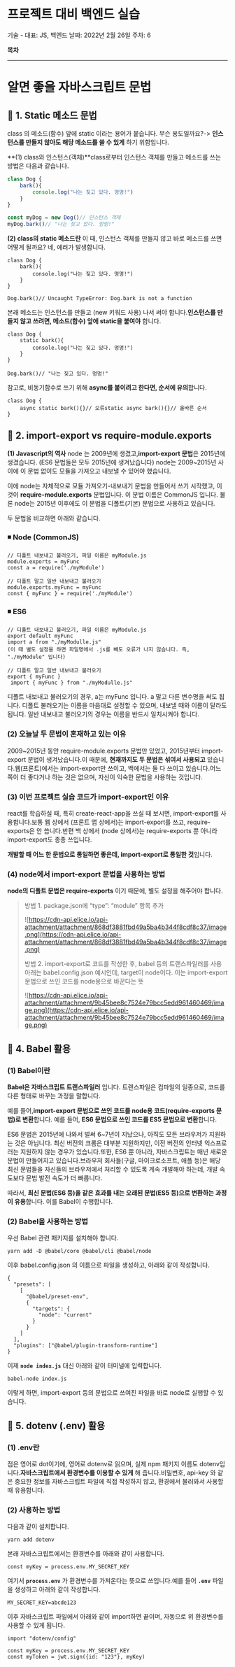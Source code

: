 ﻿# 프로젝트 대비 백엔드 실습
기술 - 대표: JS, 백엔드
날짜: 2022년 2월 26일
주차: 6

**목차**

---

# 알면 좋을 자바스크립트 문법

## 🔻 **1. Static 메소드 문법**

class 의 메소드(함수) 앞에 static 이라는 용어가 붙습니다. 무슨 용도일까요?-> **인스턴스를 만들지 않아도 해당 메소드를 쓸 수 있게** 하기 위함입니다.

**(1) class와 인스턴스(객체)**class로부터 인스턴스 객체를 만들고 메소드를 쓰는 방법은 다음과 같습니다.

```jsx
class Dog {
    bark(){
        console.log("나는 짖고 있다. 멍멍!")
    }
}

const myDog = new Dog()// 인스턴스 객체
myDog.bark()// "나는 짖고 있다. 멍멍!"
```

**(2) class의 static 메소드란**
이 때, 인스턴스 객체를 만들지 않고 바로 메소드를 쓰면 어떻게 될까요? 네, 에러가 발생합니다.

```
class Dog {
    bark(){
        console.log("나는 짖고 있다. 멍멍!")
    }
}

Dog.bark()// Uncaught TypeError: Dog.bark is not a function
```

본래 메소드는 인스턴스를 만들고 (new 키워드 사용) 나서 써야 합니다.**인스턴스를 만들지 않고 쓰려면, 메소드(함수) 앞에 static을 붙여야** 합니다.

```
class Dog {
    static bark(){
        console.log("나는 짖고 있다. 멍멍!")
    }
}

Dog.bark()// "나는 짖고 있다. 멍멍!"
```

참고로, 비동기함수로 쓰기 위해 **async를 붙이려고 한다면, 순서에 유의**합니다.

```
class Dog {
    async static bark(){}// 오류static async bark(){}// 올바른 순서
}

```

## 🔻 **2. import-export vs require-module.exports**

**(1) Javascript의 역사**
node 는 2009년에 생겼고,**import-export 문법**은 2015년에 생겼습니다.
(ES6 문법들은 모두 2015년에 생겨났습니다)
node는 2009~2015년 사이에 이 문법 없이도 모듈을 가져오고 내보낼 수 있어야 했습니다.

이에 node는 자체적으로 모듈 가져오기-내보내기 문법을 만들어서 쓰기 시작했고,
이것이 **require-module.exports** 문법입니다. 이 문법 이름은 CommonJS 입니다.
물론 node는 2015년 이후에도 이 문법을 디폴트(기본) 문법으로 사용하고 있습니다.

두 문법을 비교하면 아래와 같습니다.

### ◾ **Node (CommonJS)**

```
// 디폴트 내보내고 불러오기, 파일 이름은 myModule.js
module.exports = myFunc
const a = require('./myModule')

// 디폴트 말고 일반 내보내고 불러오기
module.exports.myFunc = myFunc
const { myFunc } = require('./myModule')

```

### ◾ **ES6**

```
// 디폴트 내보내고 불러오기, 파일 이름은 myModule.js
export default myFunc
import a from "./myModulle.js"
(이 때 별도 설정을 하면 파일명에서 .js를 빼도 오류가 나지 않습니다. 즉, "./myModule" 입니다)

// 디폴트 말고 일반 내보내고 불러오기
export { myFunc }
 import { myFunc } from "./myModulle.js"

```

디폴트 내보내고 불러오기의 경우, a는 myFunc 입니다. a 말고 다른 변수명을 써도 됩니다.
디폴트 불러오기는 이름을 마음대로 설정할 수 있으며, 내보낼 때와 이름이 달라도 됩니다.
일반 내보내고 불러오기의 경우는 이름을 반드시 일치시켜야 합니다.

### **(2) 오늘날 두 문법이 혼재하고 있는 이유**

2009~2015년 동안 require-module.exports 문법만 있었고, 2015년부터 import-export 문법이 생겨났습니다.이 때문에, **현재까지도 두 문법은 섞여서 사용되고** 있습니다.웹(프론트)에서는 import-export만 쓰이고, 백에서는 둘 다 쓰이고 있습니다.어느 쪽이 더 좋다거나 하는 것은 없으며, 자신이 익숙한 문법을 사용하는 것입니다.

### **(3) 이번 프로젝트 실습 코드가 import-export인 이유**

react를 학습하실 때, 특히 create-react-app을 쓰실 때 보시면, import-export를 사용합니다.보통 웹 상에서 (프론트 앱 상에서)는 import-export를 쓰고, require-exports은 안 씁니다.반편 백 상에서 (node 상에서)는 require-exports 뿐 아니라 import-export도 종종 쓰입니다.

**개발할 때 어느 한 문법으로 통일하면 좋은데, import-export로 통일한 것**입니다.

### **(4) node에서 import-export 문법을 사용하는 방법**

**node의 디폴트 문법은 require-exports** 이기 때문에, 별도 설정을 해주어야 합니다.

> 방법 1. package.json에 “type”: “module” 항목 추가
> 
> 
> ![https://cdn-api.elice.io/api-attachment/attachment/868df3881fbd49a5ba4b344f8cdf8c37/image.png](https://cdn-api.elice.io/api-attachment/attachment/868df3881fbd49a5ba4b344f8cdf8c37/image.png)
> 
> 방법 2. import-export로 코드를 작성한 후, babel 등의 트랜스파일러를 사용 
> 아래는 babel.config.json 예시인데, target이 node이다. 이는 import-export 문법으로 쓰인 코드를 node용으로 바꾼다는 뜻 
> 
> ![https://cdn-api.elice.io/api-attachment/attachment/9b45bee8c7524e79bcc5edd961460469/image.png](https://cdn-api.elice.io/api-attachment/attachment/9b45bee8c7524e79bcc5edd961460469/image.png)
> 

## 🔻 **4. Babel 활용**

### **(1) Babel이란**

**Babel은 자바스크립트 트랜스파일러** 입니다.
트랜스파일은 컴파일의 일종으로, 코드를 다른 형태로 바꾸는 과정을 말합니다.

예를 들어,**import-export 문법으로 쓰인 코드를 node용 코드(require-exports 문법)로 변환**합니다.
예를 들어, **ES6 문법으로 쓰인 코드를 ES5 문법으로 변환**합니다.

ES6 문법은 2015년에 나와서 벌써 6~7년이 지났으나, 아직도 모든 브라우저가 지원하는 것은 아닙니다. 최신 버전의 크롬은 대부분 지원하지만, 이전 버전의 인터넷 익스프로러는 지원하지 않는 경우가 있습니다.또한, ES6 뿐 아니라, 자바스크립트는 매년 새로운 문법이 만들어지고 있습니다.브라우저 회사들(구글, 마이크로소프트, 애플 등)은 해당 최신 문법들을 자신들의 브라우저에서 처리할 수 있도록 계속 개발해야 하는데, 개발 속도보다 문법 발전 속도가 더 빠릅니다.

따라서, **최신 문법(ES6 등)을 같은 효과를 내는 오래된 문법(ES5 등)으로 변환하는 과정이 유용**합니다.
이를 Babel이 수행합니다.

### **(2) Babel을 사용하는 방법**

우선 Babel 관련 패키지를 설치해야 합니다.

```
yarn add -D @babel/core @babel/cli @babel/node
```

이후 babel.config.json 의 이름으로 파일을 생성하고, 아래와 같이 작성합니다.

```
{
  "presets": [
    [
      "@babel/preset-env",
      {
        "targets": {
          "node": "current"
        }
      }
    ]
  ],
  "plugins": ["@babel/plugin-transform-runtime"]
}

```

이제 **`node index.js`** 대신 아래와 같이 터미널에 입력합니다.

```
babel-node index.js
```

이렇게 하면, import-export 등의 문법으로 쓰여진 파일을 바로 node로 실행할 수 있습니다.

## 🔻 **5. dotenv (.env) 활용**

### **(1) .env란**

점은 영어로 dot이기에, 영어로 dotenv로 읽으며, 실제 npm 패키지 이름도 dotenv입니다.**자바스크립트에서 환경변수를 이용할 수 있게** 해 줍니다.비밀번호, api-key 와 같은 중요한 정보를 자바스크립트 파일에 직접 작성하지 않고, 환경에서 불러와서 사용할 때 유용합니다.

### **(2) 사용하는 방법**

다음과 같이 설치합니다.

```
yarn add dotenv
```

본래 자바스크립트에서는 환경변수를 아래와 같이 사용합니다.

```
const myKey = process.env.MY_SECRET_KEY
```

여기서 **`process.env`** 가 환경변수를 가져온다는 뜻으로 쓰입니다.예를 들어 **`.env`** 파일을 생성하고 아래와 같이 작성합니다.

```
MY_SECRET_KEY=abcde123
```

이후 자바스크립트 파일에서 아래와 같이 import하면 끝이며, 자동으로 위 환경변수를 사용할 수 있게 됩니다.

```
import "dotenv/config"

const myKey = process.env.MY_SECRET_KEY
const myToken = jwt.sign({id: "123"}, myKey)
```